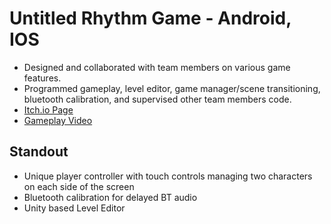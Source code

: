 # <b>Untitled Rhythm Game - Android, IOS</b>
- Designed and collaborated with team members on various game features.
- Programmed gameplay, level editor, game manager/scene transitioning, bluetooth calibration, and supervised other team members code.
- [Itch.io Page](https://aavagames.itch.io/untitled-rhythm-game)
- [Gameplay Video](https://www.youtube.com/watch?v=_d7EX1g-W6o)

## Standout
- Unique player controller with touch controls managing two characters on each side of the screen
- Bluetooth calibration for delayed BT audio
- Unity based Level Editor
